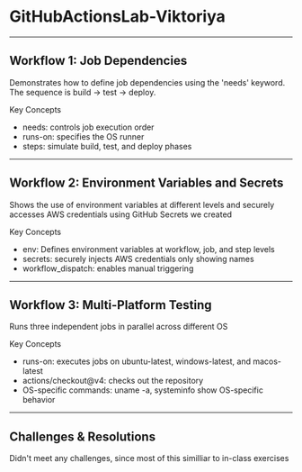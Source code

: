 # GitHubActionsLab-Viktoriya

---

## Workflow 1: Job Dependencies

Demonstrates how to define job dependencies using the 'needs' keyword. The sequence is build -> test -> deploy.

Key Concepts
- needs: controls job execution order
- runs-on: specifies the OS runner 
- steps: simulate build, test, and deploy phases


---

## Workflow 2: Environment Variables and Secrets

Shows the use of environment variables at different levels and securely accesses AWS credentials using GitHub Secrets we created

Key Concepts
- env: Defines environment variables at workflow, job, and step levels
- secrets: securely injects AWS credentials only showing names
- workflow_dispatch: enables manual triggering

---

## Workflow 3: Multi-Platform Testing

Runs three independent jobs in parallel across different OS

Key Concepts
- runs-on: executes jobs on ubuntu-latest, windows-latest, and macos-latest
- actions/checkout@v4: checks out the repository
- OS-specific commands: uname -a, systeminfo show OS-specific behavior


---

## Challenges & Resolutions

Didn't meet any challenges, since most of this similliar to in-class exercises



